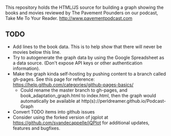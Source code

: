 This repository holds the HTML/JS source for building a graph showing the books and movies reviewed by The Pavement Pounders on our podcast, Take Me To Your Reader.  http://www.pavementpodcast.com

## TODO

* Add lines to the book data.  This is to help show that there will never be movies below this line.
* Try to autogenerate the graph data by using the Google Spreadsheet as a data source.  (Don't expose API keys or other authentication information).
* Make the graph kinda self-hosting by pushing content to a branch called gh-pages.  See this page for reference: https://help.github.com/categories/github-pages-basics/
  * Could rename the master branch to gh-pages, and book_adaptation_graph.html to index.html, then the graph would automatically be available at http(s)://perldreamer.github.io/Podcast-Graph
* Convert TODO items into github issues
* Consider using the forked version of jqplot at https://github.com/svandecappelle/jQPlot for additional updates, features and bugfixes.
